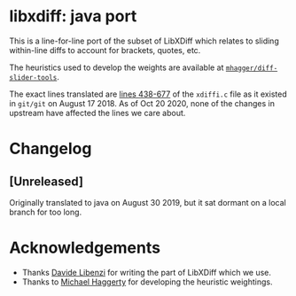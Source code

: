 # libxdiff: java port

This is a line-for-line port of the subset of LibXDiff which relates to sliding within-line diffs to account for brackets, quotes, etc.

The heuristics used to develop the weights are available at [`mhagger/diff-slider-tools`](https://github.com/mhagger/diff-slider-tools).

The exact lines translated are [lines 438-677](https://github.com/git/git/blob/791ad494835ac544d9e91573f3a65aeb97d126ed/xdiff/xdiffi.c#L438-L677) of the `xdiffi.c` file as it existed in `git/git` on August 17 2018. As of Oct 20 2020, none of the changes in upstream have affected the lines we care about.

# Changelog

## [Unreleased]

Originally translated to java on August 30 2019, but it sat dormant on a local branch for too long.

<!-- END CHANGELOG -->

# Acknowledgements

- Thanks [Davide Libenzi](https://github.com/davidel) for writing the part of LibXDiff which we use.
- Thanks to [Michael Haggerty](https://github.com/mhagger) for developing the heuristic weightings.
